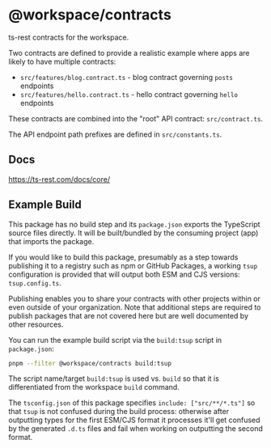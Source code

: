 # @workspace/contracts

ts-rest contracts for the workspace.

Two contracts are defined to provide a realistic example where apps are likely to have multiple contracts:

- `src/features/blog.contract.ts` - blog contract governing `posts` endpoints
- `src/features/hello.contract.ts` - hello contract governing `hello` endpoints

These contracts are combined into the "root" API contract: `src/contract.ts`.

The API endpoint path prefixes are defined in `src/constants.ts`.

## Docs

https://ts-rest.com/docs/core/

## Example Build

This package has no build step and its `package.json` exports the TypeScript source files directly. It will be built/bundled by the consuming project (app) that imports the package.

If you would like to build this package, presumably as a step towards publishing it to a registry such as npm or GitHub Packages, a working `tsup` configuration is provided that will output both ESM and CJS versions: `tsup.config.ts`.

Publishing enables you to share your contracts with other projects within or even outside of your organization. Note that additional steps are required to publish packages that are not covered here but are well documented by other resources.

You can run the example build script via the `build:tsup` script in `package.json`:

```sh
pnpm --filter @workspace/contracts build:tsup
```

The script name/target `build:tsup` is used vs. `build` so that it is differentiated from the workspace `build` command.

The `tsconfig.json` of this package specifies `include: ["src/**/*.ts"]` so that `tsup` is not confused during the build process: otherwise after outputting types for the first ESM/CJS format it processes it'll get confused by the generated `.d.ts` files and fail when working on outputting the second format.
